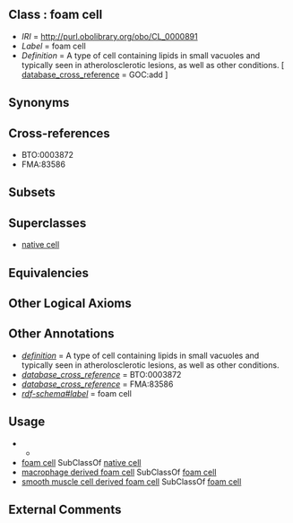 
## Class : foam cell

 * *IRI* = http://purl.obolibrary.org/obo/CL_0000891
 * *Label* = foam cell
 * *Definition* = A type of cell containing lipids in small vacuoles and typically seen in atherolosclerotic lesions, as well as other conditions. [ [database_cross_reference](../../ef/oboInOwl#hasDbXref.md) = GOC:add ]

## Synonyms


## Cross-references

 * BTO:0003872
 * FMA:83586

## Subsets


## Superclasses

 * [native cell](../../CL/03/CL_0000003.md)

## Equivalencies


## Other Logical Axioms


## Other Annotations

 * *[definition](../../IAO/15/IAO_0000115.md)* = A type of cell containing lipids in small vacuoles and typically seen in atherolosclerotic lesions, as well as other conditions.
 * *[database_cross_reference](../../ef/oboInOwl#hasDbXref.md)* = BTO:0003872
 * *[database_cross_reference](../../ef/oboInOwl#hasDbXref.md)* = FMA:83586
 * *[rdf-schema#label](../../el/rdf-schema#label.md)* = foam cell

## Usage

 * -
 * [foam cell](../../CL/91/CL_0000891.md) SubClassOf [native cell](../../CL/03/CL_0000003.md)
 * [macrophage derived foam cell](../../CL/17/CL_0000517.md) SubClassOf [foam cell](../../CL/91/CL_0000891.md)
 * [smooth muscle cell derived foam cell](../../CL/92/CL_0000892.md) SubClassOf [foam cell](../../CL/91/CL_0000891.md)

## External Comments

